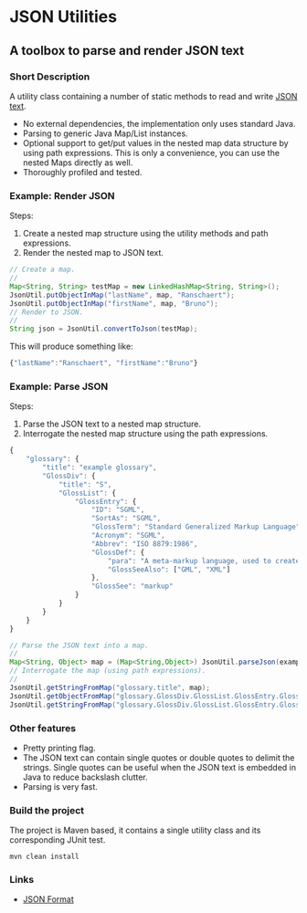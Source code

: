# JSON Utilities
## A toolbox to parse and render JSON text
### Short Description

A utility class containing a number of static methods to read and write [JSON text][1].

* No external dependencies, the implementation only uses standard Java.
* Parsing to generic Java Map/List instances.
* Optional support to get/put values in the nested map data structure by using path expressions. This is only a convenience, you can use the nested Maps directly  as well.
* Thoroughly profiled and tested.

### Example: Render JSON

Steps:

1. Create a nested map structure using the utility methods and path expressions.
2. Render the nested map to JSON text.

```Java
// Create a map.
//
Map<String, String> testMap = new LinkedHashMap<String, String>();
JsonUtil.putObjectInMap("lastName", map, "Ranschaert");
JsonUtil.putObjectInMap("firstName", map, "Bruno");
// Render to JSON.
//
String json = JsonUtil.convertToJson(testMap);
```

This will produce something like:

```JavaScript
{"lastName":"Ranschaert", "firstName":"Bruno"}
```

### Example: Parse JSON

Steps:

1. Parse the JSON text to a nested map structure.
2. Interrogate the nested map structure using the path expressions.

```JavaScript
{
    "glossary": {
        "title": "example glossary",
		"GlossDiv": {
            "title": "S",
			"GlossList": {
                "GlossEntry": {
                    "ID": "SGML",
					"SortAs": "SGML",
					"GlossTerm": "Standard Generalized Markup Language",
					"Acronym": "SGML",
					"Abbrev": "ISO 8879:1986",
					"GlossDef": {
                        "para": "A meta-markup language, used to create markup languages such as DocBook.",
						"GlossSeeAlso": ["GML", "XML"]
                    },
					"GlossSee": "markup"
                }
            }
        }
    }
}
```


```Java
// Parse the JSON text into a map.
//
Map<String, Object> map = (Map<String,Object>) JsonUtil.parseJson(example);
// Interrogate the map (using path expressions).
//
JsonUtil.getStringFromMap("glossary.title", map);
JsonUtil.getObjectFromMap("glossary.GlossDiv.GlossList.GlossEntry.GlossDef.GlossSeeAlso", map);
JsonUtil.getStringFromMap("glossary.GlossDiv.GlossList.GlossEntry.GlossDef.GlossSeeAlso[1]", map);
```

### Other features

* Pretty printing flag.
* The JSON text can contain single quotes or double quotes to delimit the strings. Single quotes can be useful when the JSON text is embedded in Java to reduce backslash clutter.
* Parsing is very fast.

### Build the project

The project is Maven based, it contains a single utility class and its corresponding JUnit test.

```
mvn clean install
```

### Links

* [JSON Format][1]

[1]: http://www.json.org/
